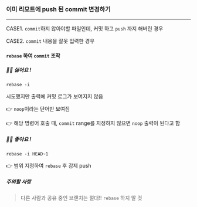 
### 이미 리모트에 push 된 commit 변경하기

---

CASE1. `commit`하지 않아야할 파일인데, 커밋 하고 `push` 까지 해버린 경우

CASE2. `commit` 내용을 잘못 입력한 경우


#### `rebase` 하여 `commit` 조작


##### 🙅‍♀ 싫어요 !

```
rebase -i
```

시도했지만 출력에 커밋 로그가 보여지지 않음

👉 `noop`이라는 단어만 보여짐

👉 해당 명령어 호출 때, `commit` range를 지정하지 않으면 `noop` 출력이 된다고 함


##### 🙆‍♀ 좋아요 !

```
rebase -i HEAD~1
```

👉 범위 지정하여 `rebase` 후 강제 push

##### 주의할 사항

> 다른 사람과 공유 중인 브랜치는 절대!! `rebase` 하지 말 것
